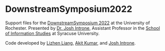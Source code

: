 # DownstreamSymposium2022

Support files for the [DownstreamSymposium 2022](http://dhfellows.digitalscholar.rochester.edu/downstream-2022-whitney-phillips/) at the University of Rochester. Presented by [Dr. Josh Introne](https://c4-lab.github.io/josh-introne/), Assistant Professor in the [School of Information Studies](https://ischool.syr.edu/) at Syracuse University.

Code developed by [Lizhen Liang](https://ischool.syr.edu/lizhen-liang/), [Akit Kumar](https://ischool.syr.edu/akit-kumar/), and [Josh Introne](https://c4-lab.github.io/josh-introne/).
